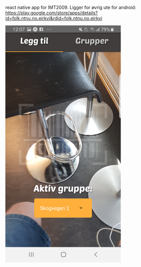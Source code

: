 react native app for IMT2009. Ligger for øvrig ute for android: https://play.google.com/store/apps/details?id=folk.ntnu.no.eirkvi&rdid=folk.ntnu.no.eirkvi

<img align="left" width="360" height="740" src="Screenshot_20190516-120759_Expo.jpg">
